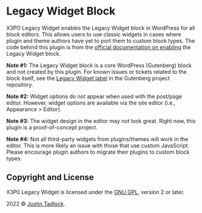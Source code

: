# Legacy Widget Block

X3PO Legacy Widget enables the Legacy Widget block in WordPress for all block editors.  This allows users to use classic widgets in cases where plugin and theme authors have yet to port them to custom block types.  The code behind this plugin is from the [official documentation on enabling](https://developer.wordpress.org/block-editor/how-to-guides/widgets/legacy-widget-block/#using-the-legacy-widget-block-in-other-block-editors-advanced) the Legacy Widget block.

**Note #1:** The Legacy Widget block is a core WordPress (Gutenberg) block and not created by this plugin. For known issues or tickets related to the block itself, see the [Legacy Widget label](https://github.com/WordPress/gutenberg/labels/%5BBlock%5D%20Legacy%20Widget) in the Gutenberg project repository.

**Note #2:** Widget options do not appear when used with the post/page editor.  However, widget options are available via the site editor (i.e., Appearance > Editor).

**Note #3:** The widget design in the editor may not look great.  Right now, this plugin is a proof-of-concept project.

**Note #4:** Not all third-party widgets from plugins/themes will work in the editor.  This is more likely an issue with those that use custom JavaScript.  Please encourage plugin authors to migrate their plugins to custom block types.

## Copyright and License

X3P0 Legacy Widget is licensed under the [GNU GPL](http://www.gnu.org/licenses/old-licenses/gpl-2.0.html), version 2 or later.

2022 &copy; [Justin Tadlock](http://justintadlock.com).
